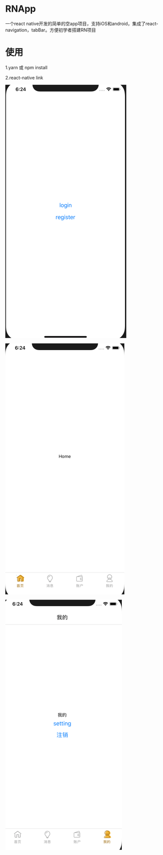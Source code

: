 # RNApp
一个react native开发的简单的空app项目，支持iOS和android，集成了react-navigation，tabBar。方便初学者搭建RN项目

# 使用
1.yarn 或 npm install

2.react-native link

![image](https://github.com/bawfv/RNApp/blob/master/src/resources/images/1.png)

![image](https://github.com/bawfv/RNApp/blob/master/src/resources/images/2.png)

![image](https://github.com/bawfv/RNApp/blob/master/src/resources/images/3.png)

